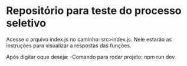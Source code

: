 # Repositório para teste do processo seletivo

Acesse o arquivo index.js no caminho: src>index.js.
Nele estarão as instruções para visualizar a respostas das funções.

Após digitar oque deseja:
-Comando para rodar projeto: npm run dev.
